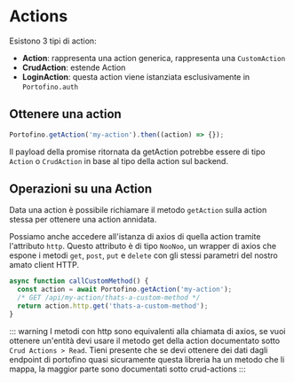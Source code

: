 # Actions

Esistono 3 tipi di action:

- **Action**: rappresenta una action generica, rappresenta una `CustomAction`
- **CrudAction**: estende Action
- **LoginAction**: questa action viene istanziata esclusivamente in `Portofino.auth`

## Ottenere una action

```ts
Portofino.getAction('my-action').then((action) => {});
```

Il payload della promise ritornata da getAction potrebbe essere di tipo `Action` o `CrudAction` in base al tipo della action sul backend.

## Operazioni su una Action

Data una action è possibile richiamare il metodo `getAction` sulla action stessa per ottenere una action annidata.

Possiamo anche accedere all'istanza di axios di quella action tramite l'attributo `http`. Questo attributo è di tipo `NooNoo`, un wrapper di axios che espone i metodi `get`, `post`, `put` e `delete` con gli stessi parametri del nostro amato client HTTP.

```ts
async function callCustomMethod() {
  const action = await Portofino.getAction('my-action');
  /* GET /api/my-action/thats-a-custom-method */
  return action.http.get('thats-a-custom-method');
}
```
::: warning 
I metodi con http sono equivalenti alla chiamata di axios, se vuoi ottenere un'entità devi usare il metodo get della action documentato sotto `Crud Actions > Read`.
Tieni presente che se devi ottenere dei dati dagli endpoint di portofino quasi sicuramente questa libreria ha un metodo che li mappa, la maggior parte sono documentati sotto crud-actions 
:::
